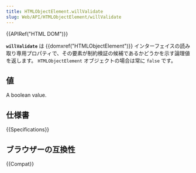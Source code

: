 ```yaml
---
title: HTMLObjectElement.willValidate
slug: Web/API/HTMLObjectElement/willValidate
---
```


{{APIRef("HTML DOM")}}

**`willValidate`** は {{domxref("HTMLObjectElement")}} インターフェイスの読み取り専用プロパティで、その要素が制約検証の候補であるかどうかを示す論理値を返します。 `HTMLObjectElement` オブジェクトの場合は常に `false` です。

## 値

A boolean value.

## 仕様書

{{Specifications}}

## ブラウザーの互換性

{{Compat}}

